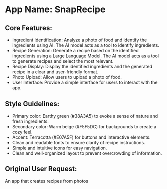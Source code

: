 # **App Name**: SnapRecipe

## Core Features:

- Ingredient Identification: Analyze a photo of food and identify the ingredients using AI. The AI model acts as a tool to identify ingredients.
- Recipe Generation: Generate a recipe based on the identified ingredients using a Large Language Model. The AI model acts as a tool to generate recipes and select the most relevant.
- Recipe Display: Display the identified ingredients and the generated recipe in a clear and user-friendly format.
- Photo Upload: Allow users to upload a photo of food.
- User Interface: Provide a simple interface for users to interact with the app.

## Style Guidelines:

- Primary color: Earthy green (#38A3A5) to evoke a sense of nature and fresh ingredients.
- Secondary color: Warm beige (#F5F5DC) for backgrounds to create a cozy feel.
- Accent: Terracotta (#E07A5F) for buttons and interactive elements.
- Clean and readable fonts to ensure clarity of recipe instructions.
- Simple and intuitive icons for easy navigation.
- Clean and well-organized layout to prevent overcrowding of information.

## Original User Request:
An app that creates recipes from photos
  